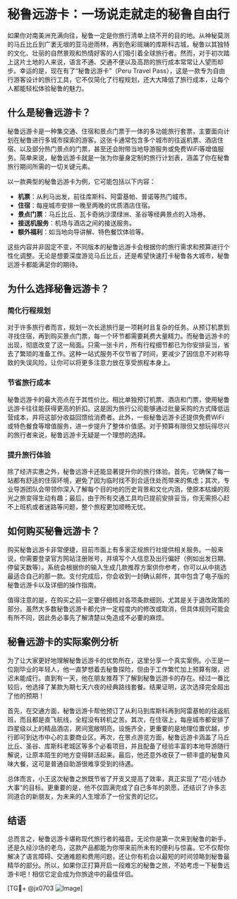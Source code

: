 # 秘鲁远游卡：一场说走就走的秘鲁自由行

如果你对南美洲充满向往，秘鲁一定是你旅行清单上绕不开的目的地。从神秘莫测的马丘比丘到广袤无垠的亚马逊雨林，再到色彩斑斓的库斯科古城，秘鲁以其独特的文化、壮丽的自然景观和热情好客的人们吸引着全球旅行者。然而，对于初次踏上这片土地的人来说，语言不通、交通不便以及高昂的旅行成本常常让人望而却步。幸运的是，现在有了“秘鲁远游卡”（Peru Travel Pass），这是一款专为自由行游客设计的旅行工具，它不仅简化了行程规划，还大大降低了旅行成本，让每个人都能轻松体验秘鲁的魅力。

## 什么是秘鲁远游卡？

秘鲁远游卡是一种集交通、住宿和景点门票于一体的多功能旅行套票，主要面向计划在秘鲁进行多城市探索的游客。这张卡通常包含多个城市的往返机票、酒店住宿、以及部分热门景点的门票，甚至还会附带当地导游服务或免费WiFi等增值服务。简单来说，秘鲁远游卡就是一张为你量身定制的旅行计划表，涵盖了你在秘鲁旅行期间所需的一切关键元素。

以一款典型的秘鲁远游卡为例，它可能包括以下内容：
- **机票**：从利马出发，前往库斯科、阿雷基帕、普诺等热门城市。
- **住宿**：每座城市安排一晚至两晚的优质酒店住宿。
- **景点门票**：马丘比丘、瓦卡奇纳沙漠绿洲、圣谷等经典景点的入场券。
- **接送机服务**：机场与酒店之间的接送服务。
- **额外福利**：如当地向导讲解、特色餐饮体验等。

这些内容并非固定不变，不同版本的秘鲁远游卡会根据你的旅行需求和预算进行个性化调整。无论是想要深度游览马丘比丘，还是希望快速打卡秘鲁各大城市，秘鲁远游卡都能满足你的期待。

## 为什么选择秘鲁远游卡？

### 简化行程规划

对于许多旅行者而言，规划一次长途旅行是一项耗时且复杂的任务。从预订机票到寻找住宿，再到购买景点门票，每一个环节都需要耗费大量精力。而秘鲁远游卡的出现，彻底改变了这一局面。只需一张卡片，所有行程细节都已为你安排妥当，省去了繁琐的准备工作。这种一站式服务不仅节省了时间，更减少了因信息不对称导致的失误风险，让你可以将更多注意力放在享受旅程本身上。

### 节省旅行成本

秘鲁远游卡的最大亮点在于其性价比。相比单独预订机票、酒店和门票，使用秘鲁远游卡往往能获得更高的折扣。这是因为旅行公司能够通过批量采购的方式降低运营成本，并将这部分收益回馈给消费者。此外，一些秘鲁远游卡还提供免费WiFi或特色餐食等增值服务，进一步提升了整体价值感。对于预算有限但又想玩得尽兴的旅行者来说，秘鲁远游卡无疑是一个理想的选择。

### 提升旅行体验

除了经济实惠之外，秘鲁远游卡还能显著提升你的旅行体验。首先，它确保了每一站都有舒适的住宿环境，避免了因为临时找不到合适住处而带来的焦虑；其次，专业导游团队会带领你深入了解每个目的地的历史背景和文化内涵，使原本枯燥的观光之旅变得生动有趣；最后，由于所有交通工具均已提前安排妥当，你无需担心赶不上班机或者迷路等问题，整个旅程更加顺畅无忧。

## 如何购买秘鲁远游卡？

购买秘鲁远游卡非常便捷，目前市面上有多家正规旅行社提供相关服务。一般来说，你需要登录官方网站注册账号，并填写个人信息及出行偏好（例如出发日期、停留天数等）。系统会根据你的输入生成几款推荐方案供你参考，你可以从中挑选最适合自己的那一款。支付完成后，你会收到一封确认邮件，其中包含了电子版的秘鲁远游卡以及详细的操作指南。

值得注意的是，在购买之前一定要仔细核对各项条款细则，尤其是关于退改政策的部分。虽然大多数秘鲁远游卡都允许一定程度内的修改或取消，但具体规则可能会有所不同，因此务必事先了解清楚以免造成不必要的麻烦。

## 秘鲁远游卡的实际案例分析

为了让大家更好地理解秘鲁远游卡的优势所在，这里分享一个真实案例。小王是一位刚毕业的年轻人，他一直梦想着去秘鲁探险，但由于工作繁忙加上预算有限，迟迟未能成行。直到有一天，他在朋友推荐下了解到秘鲁远游卡的存在。经过一番比较后，他选择了某款为期七天六夜的经典路线套餐。结果证明，这次选择完全超出了他的预期！

首先，在交通方面，秘鲁远游卡帮他预订了从利马到库斯科再到阿雷基帕的往返航班，而且都是直飞航线，全程没有转机之苦。其次，在住宿上，每座城市都安排了四星级以上的精品酒店，房间宽敞明亮，设施齐全，更重要的是地理位置优越，步行即可到达市中心的主要商业区。再次，在景点游览方面，秘鲁远游卡涵盖了马丘比丘、圣谷、库斯科老城区等多个必看项目，并且配备了经验丰富的本地导游随行解说，让原本陌生的地方变得鲜活起来。最后，他还意外收获了一顿丰盛的秘鲁风味大餐，这可是普通自助游很难享受到的待遇。

总体而言，小王这次秘鲁之旅既节省了开支又提高了效率，真正实现了“花小钱办大事”的目标。更重要的是，他不仅圆满完成了自己多年的夙愿，还结识了许多志同道合的新朋友，为未来的人生增添了一份宝贵的记忆。

## 结语

总而言之，秘鲁远游卡堪称现代旅行者的福音。无论你是第一次来到秘鲁的新手，还是久经沙场的老鸟，这款产品都能为你带来前所未有的便利与惊喜。它不仅帮你解决了语言障碍、交通难题和费用问题，还让你有机会以最短的时间领略到秘鲁最精华的部分。所以，如果你正打算开启一段难忘的秘鲁之旅，不妨考虑一下秘鲁远游卡吧！相信它定会成为你旅途中的最佳伴侣。

[TG💪+ @jx0703 ![Image](https://github.com/user-attachments/assets/dbca1d08-cadb-493c-b0ec-ad6f7a83f270)]